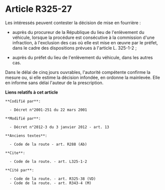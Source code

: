 # Article R325-27

Les intéressés peuvent contester la décision de mise en fourrière :

- auprès du procureur de la République du lieu de l'enlèvement du véhicule, lorsque la procédure est consécutive à la
commission d'une infraction, à l'exclusion des cas où elle est mise en œuvre par le préfet, dans le cadre des dispositions
prévues à l'article L. 325-1-2 ;

- auprès du préfet du lieu de l'enlèvement du véhicule, dans les autres cas. 

Dans le délai de cinq jours ouvrables, l'autorité compétente confirme la mesure ou, si elle estime la décision infondée, en
ordonne la mainlevée. Elle en informe sans délai l'auteur de la prescription.

**Liens relatifs à cet article**

	**Codifié par**:

	  - Décret n°2001-251 du 22 mars 2001

	**Modifié par**:

	  - Décret n°2012-3 du 3 janvier 2012 - art. 13

	**Anciens textes**:

	  - Code de la route - art. R288 (Ab)

	**Cite**:

	  - Code de la route. - art. L325-1-2

	**Cité par**:

	  - Code de la route. - art. R325-38 (VD)
	  - Code de la route. - art. R343-4 (M)
